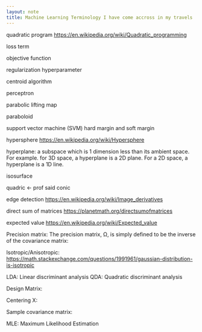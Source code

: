 ```yaml
---
layout: note
title: Machine Learning Terminology I have come accross in my travels 
---
```


quadratic program 	 https://en.wikipedia.org/wiki/Quadratic_programming

loss term

objective function

regularization hyperparameter

centroid algorithm

perceptron

parabolic lifting map

paraboloid

support vector  machine (SVM)  hard margin and soft margin

hypersphere													https://en.wikipedia.org/wiki/Hypersphere

hyperplane: a subspace which is 1 dimension less than its ambient space. For example. for 3D space, a hyperplane is a 2D plane. For a 2D space, a hyperplane is a 1D line.

isosurface 

quadric <- prof said conic

edge detection		https://en.wikipedia.org/wiki/Image_derivatives

direct sum of matrices		https://planetmath.org/directsumofmatrices

expected value			https://en.wikipedia.org/wiki/Expected_value

Precision matrix: The precision matrix, Ω, is simply defined to be the inverse of the covariance matrix: 

Isotropic/Anisotropic: https://math.stackexchange.com/questions/1991961/gaussian-distribution-is-isotropic

LDA: Linear discriminant analysis
QDA: Quadratic discriminant analysis

Design Matrix:

Centering X:

Sample covariance matrix: 

MLE: Maximum Likelihood Estimation
